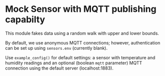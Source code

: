 # Mock Sensor with MQTT publishing capabilty

This module fakes data using a random walk with upper and lower bounds.

By default, we use anonymous MQTT connections; however, authentication can be set up using `sensors.env` (currently blank).

Use `example_config()` for default settings: a sensor with temperature and humidity readings and an optional (boolean `mqtt` parameter) MQTT connection using the default server (localhost:1883).
